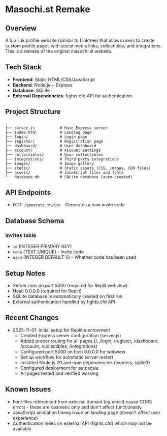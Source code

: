 # Masochi.st Remake

## Overview
A bio link profile website (similar to Linktree) that allows users to create custom profile pages with social media links, collectibles, and integrations. This is a remake of the original masochi.st website.

## Tech Stack
- **Frontend**: Static HTML/CSS/JavaScript
- **Backend**: Node.js + Express
- **Database**: SQLite
- **External Dependencies**: fights.cfd API for authentication

## Project Structure
```
.
├── server.js           # Main Express server
├── index.html          # Landing page
├── login/              # Login page
├── register/           # Registration page
├── dashboard/          # User dashboard
├── account/            # Account settings
├── collectibles/       # User collectibles
├── integrations/       # Third-party integrations
├── images/             # Image gallery
├── static/             # Static assets (CSS, images, CDN files)
├── assets/             # JavaScript files and fonts
└── database.db         # SQLite database (auto-created)
```

## API Endpoints
- `POST /generate_invite` - Generates a new invite code

## Database Schema
### invites table
- `id` (INTEGER PRIMARY KEY)
- `code` (TEXT UNIQUE) - Invite code
- `used` (INTEGER DEFAULT 0) - Whether code has been used

## Setup Notes
- Server runs on port 5000 (required for Replit webview)
- Host: 0.0.0.0 (required for Replit)
- SQLite database is automatically created on first run
- External authentication handled by fights.cfd API

## Recent Changes
- 2025-11-01: Initial setup for Replit environment
  - Created Express server configuration (server.js)
  - Added proper routing for all pages (/, /login, /register, /dashboard, /account, /collectibles, /integrations)
  - Configured port 5000 on host 0.0.0.0 for webview
  - Set up workflow for automatic server restart
  - Installed Node.js 20 and npm dependencies (express, sqlite3)
  - Configured deployment for autoscale
  - All pages tested and verified working
  
## Known Issues
- Font files referenced from external domain (og.email) cause CORS errors - these are cosmetic only and don't affect functionality
- JavaScript animation timing issue on landing page (doesn't affect user experience)
- Authentication relies on external API (fights.cfd) which may not be available
